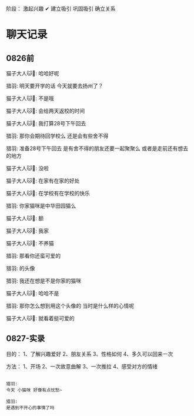 



阶段：
激起兴趣 ✔
建立吸引
巩固吸引
确立关系


# 聊天记录 

## 0826前

猫子大人🐱👑:
哈哈好呢

猎羽:
明天要开学的话 今天就要去扬州了？

猫子大人🐱👑:
不是哦

猫子大人🐱👑:
会给两天返校的时间

猫子大人🐱👑:
我打算28号下午回去

猎羽:
那你会期待回学校么 还是会有些舍不得

猎羽:
准备28号下午回去 是有舍不得的朋友还要一起聚聚么 或者是走前还有想去的地方

猫子大人🐱👑:
没啦

猫子大人🐱👑:
在家有在家的好处

猫子大人🐱👑:
在学校有在学校的快乐

猎羽:
你家猫咪是中华田园猫么

猫子大人🐱👑:
额

猫子大人🐱👑:
我家

猫子大人🐱👑:
不养猫

猎羽:
那看你还蛮可爱的

猎羽:
的头像

猎羽:
我还在想是不是你家的猫咪

猫子大人🐱👑:
哈哈不是

猎羽:
那你怎么想到用这个头像的 当时是什么样的心情呢

猫子大人🐱👑:
就看着挺可爱的


## 0827-实录


目的：
1、了解兴趣爱好
2、朋友关系
3、性格如何
4、多久可以回来一次

方法：
1、开场
2、一次故意曲解
3、一次推拉
4、感受对方的情绪

```

猎羽:
今天 小猫咪 好像有点忧愁~

猎羽:
是遇到不开心的事情了吗

```

